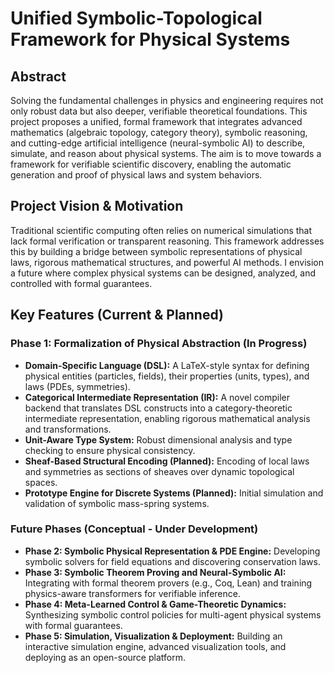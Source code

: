 # Unified Symbolic-Topological Framework for Physical Systems

## Abstract

Solving the fundamental challenges in physics and engineering requires not only robust data but also deeper, verifiable theoretical foundations. This project proposes a unified, formal framework that integrates advanced mathematics (algebraic topology, category theory), symbolic reasoning, and cutting-edge artificial intelligence (neural-symbolic AI) to describe, simulate, and reason about physical systems. The aim is to move towards a framework for verifiable scientific discovery, enabling the automatic generation and proof of physical laws and system behaviors.

## Project Vision & Motivation

Traditional scientific computing often relies on numerical simulations that lack formal verification or transparent reasoning. This framework addresses this by building a bridge between symbolic representations of physical laws, rigorous mathematical structures, and powerful AI methods. I envision a future where complex physical systems can be designed, analyzed, and controlled with formal guarantees.

## Key Features (Current & Planned)

### Phase 1: Formalization of Physical Abstraction (In Progress)
* **Domain-Specific Language (DSL):** A LaTeX-style syntax for defining physical entities (particles, fields), their properties (units, types), and laws (PDEs, symmetries).
* **Categorical Intermediate Representation (IR):** A novel compiler backend that translates DSL constructs into a category-theoretic intermediate representation, enabling rigorous mathematical analysis and transformations.
* **Unit-Aware Type System:** Robust dimensional analysis and type checking to ensure physical consistency.
* **Sheaf-Based Structural Encoding (Planned):** Encoding of local laws and symmetries as sections of sheaves over dynamic topological spaces.
* **Prototype Engine for Discrete Systems (Planned):** Initial simulation and validation of symbolic mass-spring systems.

### Future Phases (Conceptual - Under Development)
* **Phase 2: Symbolic Physical Representation & PDE Engine:** Developing symbolic solvers for field equations and discovering conservation laws.
* **Phase 3: Symbolic Theorem Proving and Neural-Symbolic AI:** Integrating with formal theorem provers (e.g., Coq, Lean) and training physics-aware transformers for verifiable inference.
* **Phase 4: Meta-Learned Control & Game-Theoretic Dynamics:** Synthesizing symbolic control policies for multi-agent physical systems with formal guarantees.
* **Phase 5: Simulation, Visualization & Deployment:** Building an interactive simulation engine, advanced visualization tools, and deploying as an open-source platform.
